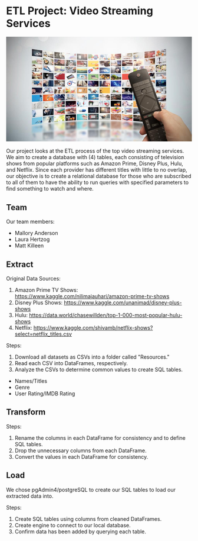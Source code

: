 # ETL Project:  Video Streaming Services

![Resources](Resources/streaming.jpg)

Our project looks at the ETL process of the top video streaming services.  We aim to create a database with (4) tables, each consisting of television shows from popular platforms such as Amazon Prime, Disney Plus, Hulu, and Netflix.  Since each provider has different titles with little to no overlap, our objective is to create a relational database for those who are subscribed to all of them to have the ability to run queries with specified parameters to find something to watch and where. 


## Team
Our team members:

- Mallory Anderson
- Laura Hertzog
- Matt Killeen

## Extract
Original Data Sources:

1.  Amazon Prime TV Shows:  https://www.kaggle.com/nilimajauhari/amazon-prime-tv-shows
2.  Disney Plus Shows:  https://www.kaggle.com/unanimad/disney-plus-shows
4.  Hulu:  https://data.world/chasewillden/top-1-000-most-popular-hulu-shows
5.  Netflix:  https://www.kaggle.com/shivamb/netflix-shows?select=netflix_titles.csv

Steps:

1.  Download all datasets as CSVs into a folder called "Resources."
2.  Read each CSV into DataFrames, respectively.
3.  Analyze the CSVs to determine common values to create SQL tables.
- Names/Titles
- Genre
- User Rating/IMDB Rating

## Transform

Steps:

1.  Rename the columns in each DataFrame for consistency and to define SQL tables.
2.  Drop the unnecessary columns from each DataFrame.
3.  Convert the values in each DataFrame for consistency.

## Load

We chose pgAdmin4/postgreSQL to create our SQL tables to load our extracted data into.

Steps:

1.  Create SQL tables using columns from cleaned DataFrames.
2.  Create engine to connect to our local database.
3.  Confirm data has been added by querying each table.